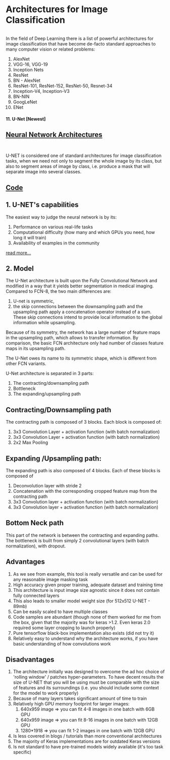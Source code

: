 # Architectures for Image Classification

<p aling="center">
  <img alt="" src="https://lmb.informatik.uni-freiburg.de/people/ronneber/u-net/u-net-architecture.png">
</p>


In the  field of Deep Learning there is a list of powerful architectures for image classification that have become de-facto standard approaches to many  computer vision or related problems:
  1. AlexNet
  2. VGG-16, VGG-19
  3. Inception Nets
  4. ResNet
  5. BN - AlexNet
  6. ResNet-101, ResNet-152, ResNet-50, Resnet-34
  7. Inception-V4, Inception-V3
  8. BN-NIN
  9. GoogLeNet
  10. ENet 
  #### 11. U-Net [Newest]
 
## [Neural Network Architectures](https://towardsdatascience.com/neural-network-architectures-156e5bad51ba) 
<p aling="center">
  <img alt="" src="https://chaosmail.github.io/images/deep-learning/top1-param.png">
</p>
                                                                                                                           
<p aling="center">
  <img alt="" src="https://cdn-images-1.medium.com/max/1600/1*n16lj3lSkz2miMc_5cvkrA.jpeg">
</p>


U-NET is considered one of standard architectures for image classification tasks, when we need not only to segment the whole image by its class, but also to segment areas of image by class, i.e. produce a mask that will separate image into several classes.

## [Code](https://github.com/zhixuhao/unet/blob/master/model.py)

## 1. U-NET's capabilities
The easiest way to judge the neural network is by its:

  1. Performance on various real-life tasks
  2. Computational difficulty (how many and which GPUs you need, how long it will train)
  3. Availability of examples in the community
  
 [read more...](https://lmb.informatik.uni-freiburg.de/people/ronneber/u-net/)
 
 
 
 ## 2. Model
The U-Net architecture is built upon the Fully Convolutional Network and modified in a way that it yields better segmentation in medical imaging. Compared to FCN-8, the two main differences are:
  1. U-net is symmetric,
  2. the skip connections between the downsampling path and the upsampling path apply a concatenation operator instead of a sum. These skip connections intend to provide local information to the global information while upsampling.
 
 
Because of its symmetry, the network has a large number of feature maps in the upsampling path, which allows to transfer information. By comparison, the basic FCN architecture only had number of classes feature maps in its upsampling path.

The U-Net owes its name to its symmetric shape, which is different from other FCN variants.

U-Net architecture is separated in 3 parts:

  1. The contracting/downsampling path
  2. Bottleneck
  3. The expanding/upsampling path



## Contracting/Downsampling path

The contracting path is composed of 3 blocks. Each block is composed of:

  1. 3x3 Convolution Layer + activation function (with batch normalization)
  2. 3x3 Convolution Layer + activation function (with batch normalization)
  3. 2x2 Max Pooling
  


## Expanding /Upsampling path:

The expanding path is also composed of 4 blocks. Each of these blocks is composed of

  1. Deconvolution layer with stride 2
  2. Concatenation with the corresponding cropped feature map from the contracting path
  3. 3x3 Convolution layer + activation function (with batch normalization)
  4. 3x3 Convolution layer + activation function (with batch normalization)



## Bottom Neck path

This part of the network is between the contracting and expanding paths. The bottleneck is built from simply 2 convolutional layers (with batch normalization), with dropout.



## Advantages

  1. As we see from example, this tool is really versatile and can be used for any reasonable image masking task
  2. High accuracy given proper training, adequate dataset and training time
  3. This architecture is input image size agnostic since it does not contain fully connected layers
  4. This also leads to smaller model weight size (for 512x512 U-NET - 89mb)
  5. Can be easily scaled to have multiple classes
  6. Code samples are abundant (though none of them worked for me from the box, given that the majority was for keras >1.2.        Even keras 2.0 required some layer cropping to launch properly)
  7. Pure tensorflow black-box implementation also exists (did not try it)
  8. Relatively easy to understand why the architecture works, if you have basic understanding of how convolutions work


## Disadvantages

  1. The architecture initially was designed to overcome the ad hoc choice of 'rolling window' / patches hyper-parameters.        To have decent results the size of U-NET that you will be using must be comparable with the size of features and its          surroundings (i.e. you should include some context for the model to work properly)
  2. Because of many layers takes significant amount of time to train
  3. Relatively high GPU memory footprint for larger images:
      1. 640x959 image => you can fit 4-8 images in one batch with 6GB GPU
      2. 640x959 image => you can fit 8-16 images in one batch with 12GB GPU
      3. 1280*1918 => you can fit 1-2 images in one batch with 12GB GPU
  4. Is less covered in blogs / tutorials than more conventional architectures
  5. The majority of Keras implementations are for outdated Keras versions
  6. Is not standard to have pre-trained models widely available (it's too task specific)
